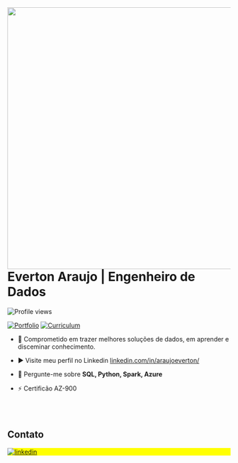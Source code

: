 
<img align="right" height="590em" src="https://raw.githubusercontent.com/gist/araujoeverton/c202b83ab325da19e7e875bcff08bffc/raw/7c10587bb7cb93041cfda19fa970f60710ad9af3/githubcard.svg"/>
<h1 align="left">Everton Araujo | Engenheiro de Dados</h1>
<p align="left"> <img src="https://komarev.com/ghpvc/?username=araujoeverton&color=blue" alt="Profile views" /> </p>

[![Portfolio](https://evertonaraujo.pro/wp-content/uploads/2024/01/portfolio.svg)](https://evertonaraujo.pro) 
[![Curriculum](https://evertonaraujo.pro/wp-content/uploads/2024/01/curriculum.svg)](
https://evertonaraujo.pro/wp-content/uploads/2024/02/Everton-Araujo-da-Cruz-Engenheiro-de-dados-Azure.pdf)

- 💾 Comprometido em trazer melhores soluções de dados, em aprender e disceminar conhecimento.

- ▶️ Visite meu perfil no Linkedin [linkedin.com/in/araujoeverton/](https://www.linkedin.com/in/araujoeverton/)

- 💬 Pergunte-me sobre **SQL, Python, Spark, Azure**

- ⚡ Certificão AZ-900


<!--

<br><br>


## ⚙️ &nbsp;GitHub Analytics

<p align="left">
<img width="530em" src="https://github-readme-stats.vercel.app/api?username=araujoeverton&show_icons=true&theme=vision-friendly-dark" alt="maykbrito's stats"/>
</p>
-->

<br><br>

## Contato

<p align="left" style="background:yellow">

<a href="https://linkedin.com/in/araujoeverton" target="_blank">
  <img align="center" src="https://img.shields.io/badge/-araujoeverton-05122A?style=flat&logo=linkedin" alt="linkedin"/>
</a>

</p>
